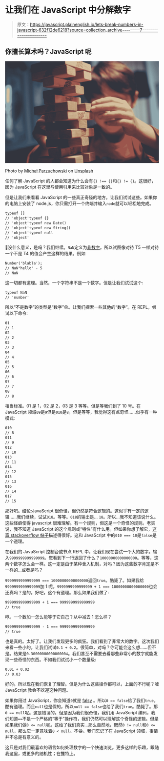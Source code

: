 # 让我们在 JavaScript 中分解数字

> 原文：<https://javascript.plainenglish.io/lets-break-numbers-in-javascript-632f12de6218?source=collection_archive---------7----------------------->

## 你擅长算术吗？JavaScript 呢

![](img/0193681d399f2b0f9467edcbe4ec741f.png)

Photo by [Michał Parzuchowski](https://unsplash.com/@mparzuchowski?utm_source=medium&utm_medium=referral) on [Unsplash](https://unsplash.com?utm_source=medium&utm_medium=referral)

任何了解 JavaScript 的人都会知道为什么会有`{} !== {}`和`{} != {}`。这很好，因为 JavaScript 在这里与使用引用来比较对象是一致的。

但是让我们来看看 JavaScript 的一些真正奇怪的地方。让我们试试这些。如果你的电脑上安装了 node.js，你只需打开一个终端并输入`node`就可以轻松地完成。

```
typeof []
// 'object'typeof {}
// 'object'typeof new Date()
// 'object'typeof new String()
// 'object'typeof null
// 'object'
```

🤔没什么意义，是吗？我们继续。`NaN`定义为[非数字](https://developer.mozilla.org/en-US/docs/Web/JavaScript/Reference/Global_Objects/NaN)。所以试图像对待 T5 一样对待一个不是 T4 的值会产生这样的结果。例如

```
Number('blabla');
// NaN"hello" - 5
// NaN
```

这一切都有道理。当然，一个字符串不是一个数字。但是让我们试试这个:

```
typeof NaN
// 'number'
```

所以“不是数字”的类型是“数字”🙃。让我们探索一些其他的“数字”。在 REPL，尝试以下命令:

```
01
// 1
02
// 2
03
// 3
04
// 4
05
// 5
06
// 6
07
// 7
08
// 8
```

相当标准。01 是 1，02 是 2，03 是 3 等等。但是等我们到了 10 号。在 JavaScript 领域`09`是`9`但是`010`是`8`。但是等等，我觉得这有点奇怪……似乎有一种模式:

```
010
// 8
011
// 9
012
// 10
013
// 11
014
// 12
015
// 13
016
// 14
017
// 15
```

那好吧。结论:JavaScript 很奇怪，但仍然是符合逻辑的。这似乎有一定的逻辑……我们继续，试试`018`。等等。`018`的输出是… `18`。所以…我不知道该说什么。这些怪癖使得 javascript 很难理解。有一个规则，但这是一个奇怪的规则。老实说，我不知道 JavaScript 的这个规则或“特性”有什么用。但如果你想了解它，[这篇 stackoverflow 帖子](https://stackoverflow.com/questions/30386993/why-in-javascript-does-10-010-result-in-false/30387040)描述得很好。这和 JavaScript 中的`010 === 10`是`false`是一个道理。

在我们的 JavaScript 控制台或节点 REPL 中，让我们现在尝试一个大的数字。输入`9999999999999999`。您看到下一行返回了什么？`10000000000000000`。等等，这两个数字怎么会一样。这一定是由于某种舍入机制，对吗？因为这些数字肯定是不一样的…或者是吗？

`9999999999999999 === 10000000000000000`返回`true`。酷毙了。如果我给`9999999999999999`加 1 呢。`9999999999999999 + 1 === 10000000000000000`也会还真吗？是的。好吧，这个有道理。那么如果我们做了:

```
9999999999999999 + 1 === 9999999999999999
// true
```

哼。一个数加一怎么能等于它自己？从中减去 1 怎么样？

```
9999999999999999 - 1 === 9999999999999999
// true
```

也是真的。太好了。让我们发现更多的疯狂。我们看到了非常大的数字。这次我们来看一些小的。让我们试试`0.1 + 0.2`。很简单，对吗？你可能会这么想……但不是。结果是`0.30000000000000004`。我们甚至不需要去看那些非常小的数字就能发现一些奇怪的东西。不如我们试试小一个数量级:

```
0.01 + 0.02
// 0.03
```

好的。所以现在我们恢复了理智。但是为什么这些操作都可以，上面的不行呢？嘘 JavaScript 教会不欢迎这种问题。

如果你用过 JavaScript，你会知道`0`就是 [falsy](https://developer.mozilla.org/en-US/docs/Glossary/Falsy) 。所以`0 == false`给了我们`true`。酷有道理。而且`null`也是假的，所以`null == false`也给了我们`true`。酷毙了。那`0 == null`呢。这是错误的。但是因为我们很奇怪，我们用 JavaScript 编码，我们知道`==`不是一个严格的“等于”操作符，我们仍然可以理解这个奇怪的逻辑。但是如果我们做`0 <= null`呢。这给了我们真实…那么自然地，既然`0 != null`和`0 <= null`，那么它一定意味着`0 < null`。不😁。我们忘记了在 JavaScript 领域，事情并不总是有意义的。

这只是对我们最喜欢的语言如何处理数字的一个快速浏览。更多这样的乐趣，跟随我这里，或更多的随机性；在推特上。